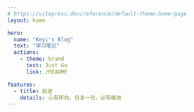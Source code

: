 ```yaml
---
# https://vitepress.dev/reference/default-theme-home-page
layout: home

hero:
  name: "Keyi's Blog"
  text: "学习笔记"
  actions:
    - theme: brand
      text: Just Go
      link: /README

features:
  - title: 前进
    details: 心有所向，日复一日，必有精进
---
```


